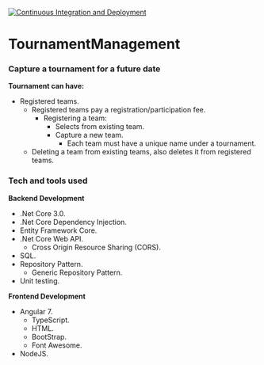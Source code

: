 [![Continuous Integration and Deployment](https://github.com/McebisiMK/TournamentManagement/actions/workflows/dotnetcore.yml/badge.svg)](https://github.com/McebisiMK/TournamentManagement/actions/workflows/dotnetcore.yml)

# TournamentManagement

### Capture a tournament for a future date

**Tournament can have:**

- Registered teams.
  - Registered teams pay a registration/participation fee.
    - Registering a team:
      - Selects from existing team.
      - Capture a new team.
        - Each team must have a unique name under a tournament.
  - Deleting a team from existing teams, also deletes it from registered teams.

### Tech and tools used

**Backend Development**

- .Net Core 3.0.
- .Net Core Dependency Injection.
- Entity Framework Core.
- .Net Core Web API.
  - Cross Origin Resource Sharing (CORS).
- SQL.
- Repository Pattern.
  - Generic Repository Pattern.
- Unit testing.

**Frontend Development**

- Angular 7.
  - TypeScript.
  - HTML.
  - BootStrap.
  - Font Awesome.
- NodeJS.
